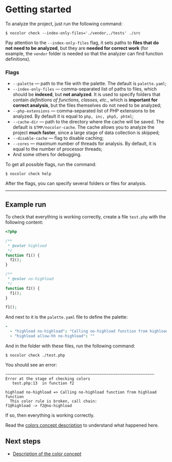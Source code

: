 # Getting started

To analyze the project, just run the following command:

```
$ nocolor check --index-only-files='./vendor,./tests' ./src
```

Pay attention to the `--index-only-files` flag, it sets paths to **files that do not need to be analyzed**, but they are **needed for correct work** (for example, the `vendor` folder is needed so that the analyzer can find function definitions).

### Flags

- `--palette` — path to the file with the palette. The default is `palette.yaml`;
- `--index-only-files` — comma-separated list of paths to files, which should be **indexed**, but **not analyzed**. It is used to specify folders that contain *definitions of functions, classes, etc.*, which is **important for correct analysis**, but the files themselves do not need to be analyzed;
- `--php-extensions` — comma-separated list of PHP extensions to be analyzed. By default it is equal
  to `php, inc, php5, phtml`;
- `--cache-dir` — path to the directory where the cache will be saved. The default is `$TMP/nocolor-cache`. The cache allows you to analyze the project **much faster**, since a large stage of data collection is skipped;
- `--disable-cache` — flag to disable caching;
- `--cores` — maximum number of threads for analysis. By default, it is equal to the number of processor threads;
- And some others for debugging.

To get all possible flags, run the command:

```
$ nocolor check help
```

After the flags, you can specify several folders or files for analysis.

---

## Example run

To check that everything is working correctly, create a file `test.php` with the following content:

```php
<?php

/** 
 * @color highload
 */
function f1() {
  f2();
}

/** 
 * @color no-highload
 */
function f2() {
  f1();
}

f1();
```

And next to it is the `palette.yaml` file to define the palette:

```yaml
-
  - "highload no-highload": "Calling no-highload function from highload function"
  - "highload allow-hh no-highload": ""
```

And in the folder with these files, run the following command:

```
$ nocolor check ./test.php
```

You should see an error:

```
~~~~~~~~~~~~~~~~~~~~~~~~~~~~~~~~~~~~~~~~~~~~~~~~~~~~~~~~~~~~~~~~~
Error at the stage of checking colors
   test.php:13  in function f2

highload no-highload => Calling no-highload function from highload function
  This color rule is broken, call chain:
f1@highload -> f2@no-highload
```

If so, then everything is working correctly.

Read the [colors concept description](https://github.com/vkcom/nocolor/blob/master/docs/concept_of_colors.md) to understand what happened here.

## Next steps

- [Description of the color concept](https://github.com/vkcom/nocolor/blob/master/docs/concept_of_colors.md)


